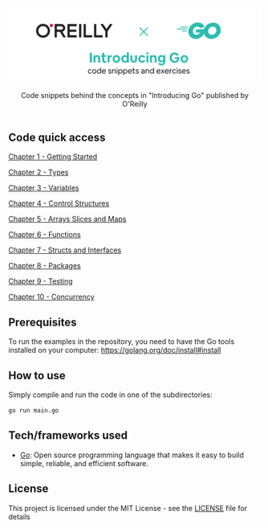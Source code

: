 <div align="center">
  <img width="512" src="https://raw.githubusercontent.com/2n3g5c9/introducing-go/master/img/introducing-go_banner.png" alt="introducing-go">
</div>

<br />

<div align="center">Code snippets behind the concepts in "Introducing Go" published by O'Reilly</div>

<br />

## Code quick access

[Chapter 1 - Getting Started](https://github.com/2n3g5c9/introducing-go/tree/master/01_Getting_Started)

[Chapter 2 - Types](https://github.com/2n3g5c9/introducing-go/tree/master/02_Types)

[Chapter 3 - Variables](https://github.com/2n3g5c9/introducing-go/tree/master/03_Variables)

[Chapter 4 - Control Structures](https://github.com/2n3g5c9/introducing-go/tree/master/04_Control_Structures)

[Chapter 5 - Arrays Slices and Maps](https://github.com/2n3g5c9/introducing-go/tree/master/05_Arrays_Slices_and_Maps)

[Chapter 6 - Functions](https://github.com/2n3g5c9/introducing-go/tree/master/06_Functions)

[Chapter 7 - Structs and Interfaces](https://github.com/2n3g5c9/introducing-go/tree/master/07_Structs_and_Interfaces)

[Chapter 8 - Packages](https://github.com/2n3g5c9/introducing-go/tree/master/08_Packages)

[Chapter 9 - Testing](https://github.com/2n3g5c9/introducing-go/tree/master/09_Testing)

[Chapter 10 - Concurrency](https://github.com/2n3g5c9/introducing-go/tree/master/10_Concurrency)

## Prerequisites

To run the examples in the repository, you need to have the Go tools installed on your computer: https://golang.org/doc/install#install

## How to use

Simply compile and run the code in one of the subdirectories:

```bash
go run main.go
```

## Tech/frameworks used

- [Go](https://golang.org/): Open source programming language that makes it easy to build simple, reliable, and efficient software.

## License

This project is licensed under the MIT License - see the [LICENSE](LICENSE) file for details